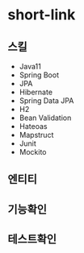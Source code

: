 # short-link


## 스킬
* Java11
* Spring Boot
* JPA
* Hibernate
* Spring Data JPA
* H2
* Bean Validation
* Hateoas
* Mapstruct
* Junit
* Mockito

## 엔티티

## 기능확인


## 테스트확인